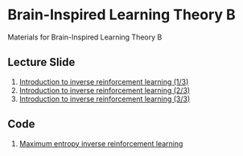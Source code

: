 # Brain-Inspired Learning Theory B
Materials for Brain-Inspired Learning Theory B

## Lecture Slide
1. [Introduction to inverse reinforcement learning (1/3)](https://github.com/uchibe/BILT-BI/blob/main/slides/kyutech20230206-01.pdf)
2. [Introduction to inverse reinforcement learning (2/3)](https://github.com/uchibe/BILT-BI/blob/main/slides/kyutech20230206-02.pdf)
3. [Introduction to inverse reinforcement learning (3/3)](https://github.com/uchibe/BILT-BI/blob/main/slides/kyutech20230206-03.pdf)

## Code
1. [Maximum entropy inverse reinforcement learning](https://colab.research.google.com/github/uchibe/BILT-B/blob/main/notebooks/MaxEntIRL.ipynb.ipynb)
